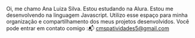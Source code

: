 Oi, me chamo Ana Luiza Silva.
Estou estudando na Alura.
Estou me desenvolvendo na linguagem Javascript.
Utilizo esse espaço para minha organização e compartilhamento dos meus projetos desenvolvidos.
Você pode entrar em contato comigo :📬 
cmspatividades5@gmail.com
